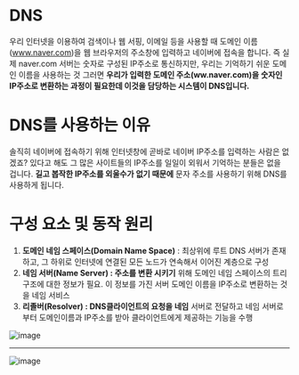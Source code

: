 # DNS
우리 인터넷을 이용하여 검색이나 웹 서핑, 이메일 등을 사용할 때 도메인 이름(www.naver.com)을 웹 브라우저의 주소창에 입력하고 네이버에
접속을 합니다. 즉 실제 naver.com 서버는 숫자로 구성된 IP주소로 통신하지만, 우리는 기억하기 쉬운 도메인 이름을 사용하는 것 그러면
**우리가 입력한 도메인 주소(ww.naver.com)을 숫자인 IP주소로 변환하는 과정이 필요한데 이것을 담당하는 시스템이 DNS입니다.**

# DNS를 사용하는 이유
솔직히 네이버에 접속하기 위해 인터넷창에 곧바로 네이버 IP주소를 입력하는 사람은 없겠죠? 있다고 해도 그 많은 사이트들의 IP주소를 일일이 외워서 기억하는 분들은 없을 겁니다.
**길고 봅작한 IP주소를 외울수가 없기 때문에** 문자 주소를 사용하기 위해 DNS를 사용하게 됩니다.

# 구성 요소 및 동작 원리
  1. **도메인 네임 스페이스(Domain Name Space)** : 최상위에 루트 DNS 서버가 존재하고, 그 하위로 인터넷에 연결된 모든 노드가 연속해서 이어진 계층으로 구성
  2. **네임 서버(Name Server) : 주소를 변환 시키기** 위해 도메인 네임 스페이스의 트리구조에 대한 정보가 필요. 이 정보를 가진 서버 도메인 이름을 IP주소로 변환하는 것을 네임 서비스
  3. **리졸버(Resolver) : DNS클라이언트의 요청을 네임** 서버로 전달하고 네임 서버로부터 도메인이름과 IP주소를 받아 클라이언트에게 제공하는 기능을 수행

![image](https://user-images.githubusercontent.com/41848169/152302615-9a9426ae-8819-4a79-9741-ce105248ffcb.png)


----
![image](https://user-images.githubusercontent.com/41848169/152302802-5e9b2a30-88f1-44c1-95cb-b6edce76287b.png)
